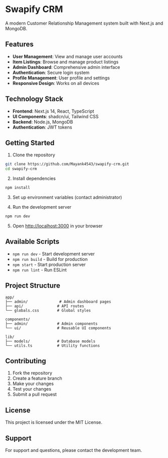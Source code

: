 # Swapify CRM

A modern Customer Relationship Management system built with Next.js and MongoDB.

## Features

- **User Management**: View and manage user accounts
- **Item Listings**: Browse and manage product listings
- **Admin Dashboard**: Comprehensive admin interface
- **Authentication**: Secure login system
- **Profile Management**: User profile and settings
- **Responsive Design**: Works on all devices

## Technology Stack

- **Frontend**: Next.js 14, React, TypeScript
- **UI Components**: shadcn/ui, Tailwind CSS
- **Backend**: Node.js, MongoDB
- **Authentication**: JWT tokens

## Getting Started

1. Clone the repository

```bash
git clone https://github.com/Mayank4543/swapify-crm.git
cd swapify-crm
```

2. Install dependencies

```bash
npm install
```

3. Set up environment variables (contact administrator)

4. Run the development server

```bash
npm run dev
```

5. Open [http://localhost:3000](http://localhost:3000) in your browser

## Available Scripts

- `npm run dev` - Start development server
- `npm run build` - Build for production
- `npm start` - Start production server
- `npm run lint` - Run ESLint

## Project Structure

```
app/
├── admin/              # Admin dashboard pages
├── api/               # API routes
└── globals.css        # Global styles

components/
├── admin/             # Admin components
└── ui/                # Reusable UI components

lib/
├── models/            # Database models
└── utils.ts           # Utility functions
```

## Contributing

1. Fork the repository
2. Create a feature branch
3. Make your changes
4. Test your changes
5. Submit a pull request

## License

This project is licensed under the MIT License.

## Support

For support and questions, please contact the development team.
